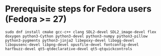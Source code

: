 # Prerequisite steps for Fedora users (Fedora >= 27)

`sudo dnf install cmake gcc-c++ clang SDL2-devel SDL2_image-devel flex doxygen python3-Cython python3-devel python3-numpy python3-pillow python3-pygments python3-jinja2 libepoxy-devel libogg-devel libopusenc-devel libpng-devel opusfile-devel fontconfig-devel harfbuzz-devel qt5-qtdeclarative-devel qt5-qtquickcontrols`
